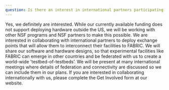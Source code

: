 ```yaml
---
question: Is there an interest in international partners participating - both from the hosting of internationally located nodes and international research teams?
---
```

Yes, we definitely are interested. While our currently available funding does not support deploying hardware outside the US, we will be working with other NSF programs and NSF partners to make this possible. 
We are interested in collaborating with international partners to deploy exchange points that will allow them to interconnect their facilities to FABRIC. We will share our software and hardware designs, so that experimental facilities like FABRIC can emerge in other countries and be federated with us to create a world-wide 'testbed-of-testbeds’. 
We will be present at many international meetings where details of federation and connectivity are discussed so we can include them in our plans. 
If you are interested in collaborating internationally with us, please complete the Get Involved form at our website.
